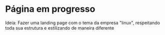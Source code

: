 # Página em progresso


Ideia:
Fazer uma landing page com o tema da empresa "linux", respeitando toda sua estrutura e estilizando de maneira diferente
